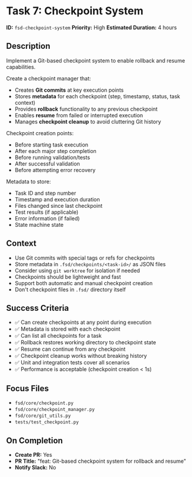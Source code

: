 # Task 7: Checkpoint System

**ID:** `fsd-checkpoint-system`
**Priority:** High
**Estimated Duration:** 4 hours

## Description

Implement a Git-based checkpoint system to enable rollback and resume capabilities.

Create a checkpoint manager that:
- Creates **Git commits** at key execution points
- Stores **metadata** for each checkpoint (step, timestamp, status, task context)
- Provides **rollback** functionality to any previous checkpoint
- Enables **resume** from failed or interrupted execution
- Manages **checkpoint cleanup** to avoid cluttering Git history

Checkpoint creation points:
- Before starting task execution
- After each major step completion
- Before running validation/tests
- After successful validation
- Before attempting error recovery

Metadata to store:
- Task ID and step number
- Timestamp and execution duration
- Files changed since last checkpoint
- Test results (if applicable)
- Error information (if failed)
- State machine state

## Context

- Use Git commits with special tags or refs for checkpoints
- Store metadata in `.fsd/checkpoints/<task-id>/` as JSON files
- Consider using `git worktree` for isolation if needed
- Checkpoints should be lightweight and fast
- Support both automatic and manual checkpoint creation
- Don't checkpoint files in `.fsd/` directory itself

## Success Criteria

- ✅ Can create checkpoints at any point during execution
- ✅ Metadata is stored with each checkpoint
- ✅ Can list all checkpoints for a task
- ✅ Rollback restores working directory to checkpoint state
- ✅ Resume can continue from any checkpoint
- ✅ Checkpoint cleanup works without breaking history
- ✅ Unit and integration tests cover all scenarios
- ✅ Performance is acceptable (checkpoint creation < 1s)

## Focus Files

- `fsd/core/checkpoint.py`
- `fsd/core/checkpoint_manager.py`
- `fsd/core/git_utils.py`
- `tests/test_checkpoint.py`

## On Completion

- **Create PR:** Yes
- **PR Title:** "feat: Git-based checkpoint system for rollback and resume"
- **Notify Slack:** No
